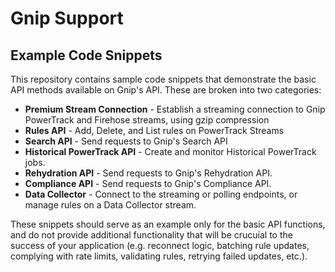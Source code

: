 <h1>Gnip Support</h1>
<h2>Example Code Snippets</h2>
<p>This repository contains sample code snippets that demonstrate the basic API methods available on Gnip's API.  These are broken into two categories:
	<ul>
		<li>
			<strong>Premium Stream Connection</strong> - Establish a streaming connection to Gnip PowerTrack and Firehose streams, using gzip compression</li>
		<li>
			<strong>Rules API</strong> - Add, Delete, and List rules on PowerTrack Streams</li>
		<li>
			<strong>Search API</strong> - Send requests to Gnip's Search API</li>
		<li>
			<strong>Historical PowerTrack API</strong> - Create and monitor Historical PowerTrack jobs.</li>						
		<li>
			<strong>Rehydration API</strong> - Send requests to Gnip's Rehydration API.</li>			
		<li>
			<strong>Compliance API</strong> - Send requests to Gnip's Compliance API.</li>			
		<li>
			<strong>Data Collector</strong> - Connect to the streaming or polling endpoints, or manage rules on a Data Collector stream.</li>			
	</ul>
</p>
<p>These snippets should serve as an example only for the basic API functions, and do not provide additional functionality that will be crucuial to the success of your application (e.g. reconnect logic, batching rule updates, complying with rate limits, validating rules, retrying failed updates, etc.).</p>
